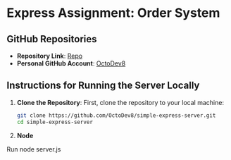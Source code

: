 # Express Assignment: Order System

## GitHub Repositories

- **Repository Link**: [Repo](https://github.com/OctoDev8/simple-express-server)
- **Personal GitHub Account**: [OctoDev8](https://github.com/OctoDev8)

## Instructions for Running the Server Locally

1. **Clone the Repository**:
   First, clone the repository to your local machine:

   ```bash
   git clone https://github.com/OctoDev8/simple-express-server.git
   cd simple-express-server

   ```

2. **Node**

Run node server.js
